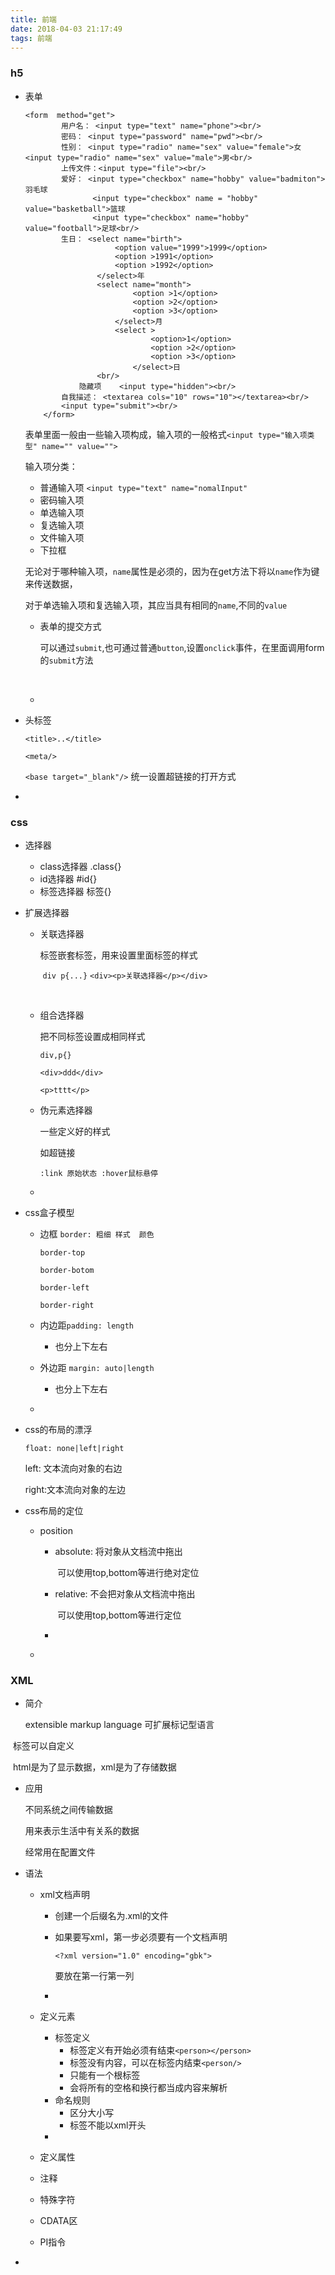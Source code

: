 ```yaml
---
title: 前端
date: 2018-04-03 21:17:49
tags: 前端
---
```


### h5

+ 表单

  ```
  <form  method="get">
          用户名： <input type="text" name="phone"><br/>
          密码： <input type="password" name="pwd"><br/>
          性别： <input type="radio" name="sex" value="female">女 <input type="radio" name="sex" value="male">男<br/>
          上传文件：<input type="file"><br/>
          爱好： <input type="checkbox" name="hobby" value="badmiton">羽毛球
                 <input type="checkbox" name = "hobby" value="basketball">篮球
                 <input type="checkbox" name="hobby" value="football">足球<br/>
          生日： <select name="birth">
                      <option value="1999">1999</option>
                      <option >1991</option>
                      <option >1992</option>
                  </select>年
                  <select name="month">
                          <option >1</option>
                          <option >2</option>
                          <option >3</option>
                      </select>月
                      <select >
                              <option>1</option>
                              <option >2</option>
                              <option >3</option>
                          </select>日
                  <br/>
              隐藏项    <input type="hidden"><br/>
          自我描述： <textarea cols="10" rows="10"></textarea><br/>
          <input type="submit"><br/>
      </form>
  ```

  表单里面一般由一些输入项构成，输入项的一般格式`<input type="输入项类型" name="" value="">`

  输入项分类：

  + 普通输入项 `<input type="text" name="nomalInput"`
  + 密码输入项
  + 单选输入项
  + 复选输入项
  + 文件输入项
  + 下拉框

  无论对于哪种输入项，`name`属性是必须的，因为在get方法下将以`name`作为键来传送数据，

  对于单选输入项和复选输入项，其应当具有相同的`name`,不同的`value`

  + 表单的提交方式

    可以通过`submit`,也可通过普通`button`,设置`onclick`事件，在里面调用form的`submit`方法

    ​

  + ​


+ 头标签

  `<title>..</title>`

  `<meta/>`

  `<base target="_blank"/>` 统一设置超链接的打开方式

+ ​

### css

+ 选择器

  + class选择器     .class{}
  + id选择器    #id{}
  + 标签选择器      标签{}

+ 扩展选择器

  + 关联选择器

    标签嵌套标签，用来设置里面标签的样式

    ​
  `div p{...}`
    `<div><p>关联选择器</p></div>`

    ​

  + 组合选择器

    把不同标签设置成相同样式

    `div,p{}`

    `<div>ddd</div>`

    `<p>tttt</p>`

  + 伪元素选择器

    一些定义好的样式

    如超链接

    `:link 原始状态 :hover鼠标悬停`

  + ​

+ css盒子模型

  + 边框 `border: 粗细 样式  颜色`

     `border-top`

     `border-botom`

     `border-left`

     `border-right`

  + 内边距`padding: length`

     + 也分上下左右

  + 外边距 `margin: auto|length`

     + 也分上下左右

  + ​

+ css的布局的漂浮

  `float: none|left|right`

  left: 文本流向对象的右边

  right:文本流向对象的左边

+ css布局的定位

  + position

    + absolute: 将对象从文档流中拖出

      ​		可以使用top,bottom等进行绝对定位

    + relative: 不会把对象从文档流中拖出

      ​		可以使用top,bottom等进行定位

    + ​

  + ​

### XML

+ 简介

  extensible markup language 可扩展标记型语言

​      标签可以自定义

​    html是为了显示数据，xml是为了存储数据

+ 应用

  不同系统之间传输数据

  用来表示生活中有关系的数据

  经常用在配置文件

+ 语法

  + xml文档声明

    + 创建一个后缀名为.xml的文件

    + 如果要写xml，第一步必须要有一个文档声明

      `<?xml version="1.0" encoding="gbk">`

      要放在第一行第一列

    + ​

  + 定义元素

    + 标签定义
      + 标签定义有开始必须有结束`<person></person>`
      + 标签没有内容，可以在标签内结束`<person/>`
      + 只能有一个根标签
      + 会将所有的空格和换行都当成内容来解析
    + 命名规则
      + 区分大小写
      + 标签不能以xml开头
    + ​

  + 定义属性

  + 注释

  + 特殊字符

  + CDATA区

  + PI指令

+ ​